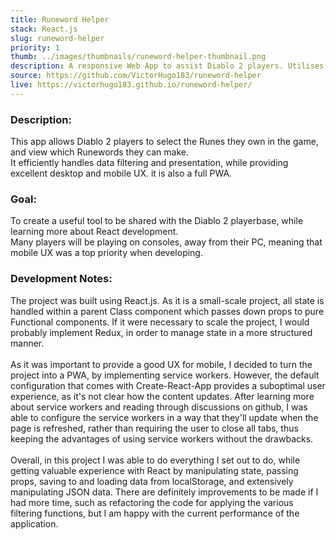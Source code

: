 ```yaml
---
title: Runeword Helper
stack: React.js
slug: runeword-helper
priority: 1
thumb: ../images/thumbnails/runeword-helper-thumbnail.png
description: A responsive Web App to assist Diablo 2 players. Utilises service workers and localStorage to enhance user experience.
source: https://github.com/VictorHugo183/runeword-helper
live: https://victorhugo183.github.io/runeword-helper/
---
```


### Description:

This app allows Diablo 2 players to select the Runes they own in the game, and view which Runewords they can make.<br>
It efficiently handles data filtering and presentation, while providing excellent desktop and mobile UX. it is also a full PWA.

<!-- Diablo 2 is a video game played by thousands of people worldwide, within it
there is a system of combining Runes, in a specific order, onto specific equipment in order to form "Runewords" and gain extra bonuses.<br><br>
The system is complex and most players will be consulting third-party resources when creating Runewords. As Diablo 2: Resurrected was recently released for gaming consoles, I found that there was a need for a tool which provided an excellent mobile experience and was quick to navigate. -->

### Goal:

To create a useful tool to be shared with the Diablo 2 playerbase, while learning more about React development.<br>
Many players will be playing on consoles, away from their PC, meaning that mobile UX was a top priority when developing.

### Development Notes:

The project was built using React.js. As it is a small-scale project, all state is handled within a parent Class component which passes down props to pure Functional components. If it were necessary to scale the project, I would probably implement Redux, in order to manage state in a more structured manner.<br><br>
As it was important to provide a good UX for mobile, I decided to turn the project into a PWA, by implementing service workers. However, the default configuration that comes with Create-React-App provides a suboptimal user experience, as it's not clear how the content updates. After learning more about service workers and reading through discussions on github, I was able to configure the service workers in a way that they'll update when the page is refreshed, rather than requiring the user to close all tabs, thus keeping the advantages of using service workers without the drawbacks.
<br><br>
Overall, in this project I was able to do everything I set out to do, while getting valuable experience with React by manipulating state, passing props, saving to and loading data from localStorage, and extensively manipulating JSON data. There are definitely improvements to be made if I had more time, such as refactoring the code for applying the various filtering functions, but I am happy with the current performance of the application.
<!-- I had some difficulty implementing the filtering features, as there were many different fields to filter by, in the end I decided to put all filtering functions in a different file and call those functions one by one before rendering the results. If I had more time I would adjust how those functions are called in order to reduce unnecessary code and improve performance, however the data set is relatively small, so further optimisation is unnecessary at the moment. -->

